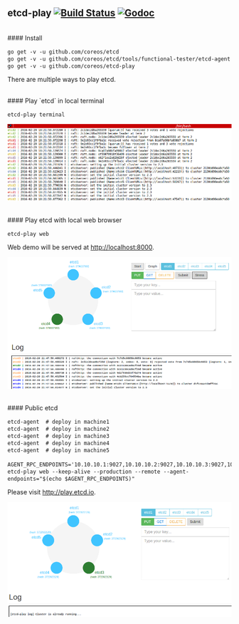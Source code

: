 ## etcd-play [![Build Status](https://img.shields.io/travis/coreos/etcd-play.svg?style=flat-square)](https://travis-ci.org/coreos/etcd-play) [![Godoc](http://img.shields.io/badge/go-documentation-blue.svg?style=flat-square)](https://godoc.org/github.com/coreos/etcd-play)


<br>
#### Install

```
go get -v -u github.com/coreos/etcd
go get -v -u github.com/coreos/etcd/tools/functional-tester/etcd-agent
go get -v -u github.com/coreos/etcd-play
```

There are multiple ways to play etcd.


<br>
#### Play `etcd` in local terminal

```
etcd-play terminal
```

![terminal](screenshots/terminal.png)


<br>
#### Play etcd with local web browser


```
etcd-play web
```

Web demo will be served at <a href="http://localhost:8000" href="_blank">http://localhost:8000</a>.

![local](screenshots/local.png)


<br>
#### Public etcd

```
etcd-agent  # deploy in machine1
etcd-agent  # deploy in machine2
etcd-agent  # deploy in machine3
etcd-agent  # deploy in machine4
etcd-agent  # deploy in machine5

AGENT_RPC_ENDPOINTS='10.10.10.1:9027,10.10.10.2:9027,10.10.10.3:9027,10.10.10.4:9027,10.10.10.5:9027'
etcd-play web --keep-alive --production --remote --agent-endpoints="$(echo $AGENT_RPC_ENDPOINTS)" 
```

Please visit <a href="http://play.etcd.io" href="_blank">http://play.etcd.io</a>.

![web](screenshots/web.png)
